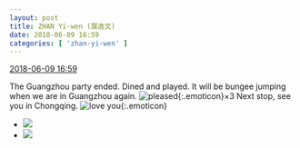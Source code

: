 ```yaml
---
layout: post
title: ZHAN Yi-wen (展逸文)
date: 2018-06-09 16:59
categories: [ 'zhan-yi-wen' ]
---
```


<div class="weibo-info">
  <a href="https://weibo.com/6108090526/GkzSZqNV0">2018-06-09 16:59</a>
</div>

The Guangzhou party ended. Dined and played. It will be bungee jumping when we are in Guangzhou again. ![pleased](https://img.t.sinajs.cn/t4/appstyle/expression/ext/normal/33/2018new_xixi_org.png){:.emoticon}×3 Next stop, see you in Chongqing. ![love you](https://img.t.sinajs.cn/t4/appstyle/expression/ext/normal/f6/2018new_aini_org.png){:.emoticon}

<!-- more -->

<ul class="weibo-pic-list-1">
  <li class="weibo-pic">
    <a href="//wx3.sinaimg.cn/mw690/006FmVn8ly1fs5177fa59j30qo0zj79c.jpg"><img src="//wx3.sinaimg.cn/thumb150/006FmVn8ly1fs5177fa59j30qo0zj79c.jpg"/></a>
  </li>
  <li class="weibo-pic">
    <a href="//wx4.sinaimg.cn/mw690/006FmVn8ly1fs5173xr20j30qo0zj0xf.jpg"><img src="//wx4.sinaimg.cn/thumb150/006FmVn8ly1fs5173xr20j30qo0zj0xf.jpg"/></a>
  </li>
</ul>
